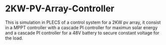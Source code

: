 # 2KW-PV-Array-Controller

This is simulation in PLECS of a control system for a 2KW pv array, it consist in a MPPT controller with a cascade PI controller for maximun solar energy 
and a cascade PI controller for a 48V battery to secure constant voltage for the load. 

